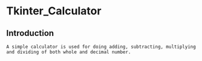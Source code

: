 # Tkinter_Calculator
## Introduction
    A simple calculator is used for doing adding, subtracting, multiplying and dividing of both whole and decimal number.
